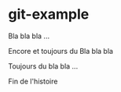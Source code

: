 # git-example

Bla bla bla ...

Encore et toujours du Bla bla bla

Toujours du bla bla ...

Fin de l'histoire
